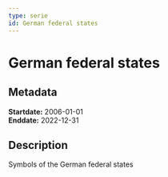 ```yaml
---
type: serie
id: German federal states
---
```


# German federal states

## Metadata

**Startdate:** 2006-01-01\
**Enddate:** 2022-12-31

## Description

Symbols of the German federal states

